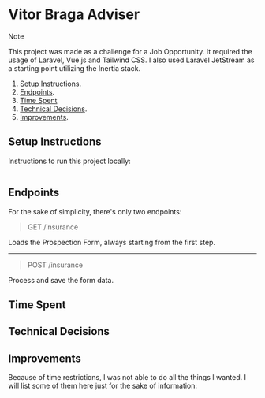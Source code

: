 # Vitor Braga Adviser

> [!NOTE]
> This project was made as a challenge for a Job Opportunity. It required the usage of Laravel, Vue.js and Tailwind CSS.
> I also used Laravel JetStream as a starting point utilizing the Inertia stack.

1. [Setup Instructions](#setup-instructions).
2. [Endpoints](#endpoints).
3. [Time Spent](#time-spent)
4. [Technical Decisions](#technical-decisions).
5. [Improvements](#improvements).

## Setup Instructions

Instructions to run this project locally:

```
```

## Endpoints

For the sake of simplicity, there's only two endpoints:

> GET /insurance

Loads the Prospection Form, always starting from the first step.

--- 

> POST /insurance

Process and save the form data. 

## Time Spent

## Technical Decisions

## Improvements

Because of time restrictions, I was not able to do all the things I wanted. I will list some of them here just for the
sake of information:
